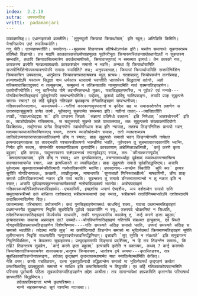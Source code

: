 ```yaml
---
index:  2.2.19
sutra:  उपपदमतिङ्
vritti:  padamanjari
---
```


	उपपदमतिङ्।। एधानाहारको व्रजतीति। `तुमुन्ण्वुलौ क्रियायां क्रियार्थायाम्` इति ण्वुल्। अतिङिति किमिति। येनाभिप्रायेण पृष्टं तमाविष्करोति।
	ननु चेति। एतज्ज्ञापयतीति। स्यादेतत्---मुख्यस्य तिङन्तस्य प्रतिषेधोऽनर्थक इति। यस्तेन समानार्थः सुबन्तस्तस्य प्रतिषेधो विज्ञायते। तत्र यद्यपि कालकारकसंख्योपग्रहयुक्तः पूर्वापरीभूतः क्रियारूपस्तिङन्तार्थप्रधानोऽर्थो न सुबन्तस्य सम्भवति, तथापि क्रियावाचित्वमात्रेण तदर्थत्वमाश्रीयते, क्रियावाच्युपपदं न समस्यत इत्यर्थः। तेन कारको गतः, कारकस्य व्रज्येति गतब्रज्याशब्दयोः कारकशब्देन समासो न भवति; अन्यथा हि क्रियार्थायामिति सप्तमीनिर्देशेनोपपदत्वादनयोरपि समासः स्यादिति? तन्न; अनुपपदत्वात्। क्रियायां क्रियार्थायामिति सप्तमीनिर्देशेन क्रियावाचिन उपपदत्वम्, धातुरेवात्र क्रियावचनस्तदाश्रयश्च ण्वुल् प्रत्ययः। गतशब्दस्तु क्रियोपसर्जनं कर्त्तारमाह, व्रज्याशब्दोऽपि यस्तस्य सिद्धता नाम धर्मस्तत्र धञादयो भवन्तीति धात्वर्थस्य सिद्धतायां वर्तन्ते, अतो यत्क्रियावाचित्वादुपपदं न तत्सुबन्तम्, यत्मुबन्तं न तत्क्रियावाचि नाप्युपपदमिति नार्थ एवमनातिङ्ग्रहणेन।
	एतयोर्योगयोरिति। ननु चास्मिन्नेव योगे तदनभिसम्बन्धो युक्तः, यत्रातिङ्ग्रहणमस्ति, न पूर्वत्र? एवं मन्यते---योगविभागेनातिङ्ग्रहणं पूर्वसूत्रेणापि सम्बन्धनीयमिति। यद्येवम्, कुशब्दे प्रादिषु चातिप्रसङ्गः, तत्रापि प्राक् सुबुत्पत्तेः समासः स्यात्? एवं तर्हि पूर्वसूत्रे गतिग्रहणं पृथक्कृत्य तेनैवातिङ्ग्रहणं सम्बन्धनीयम्।
	गतिकारकोपपदानाम्, अस्यायमर्थः---गतीनां कारकाणामुपपादानां च कृद्भिः सह यः समासस्तेनतेन लक्षणेन स उत्तरपदात्सुबुत्पत्तेः प्रागेव कार्यः, पूर्वपदन्तु सुबन्तमेव समस्यत इति। गतीनां तावत्---व्याजिघ्रतीति व्याघ्री,`पाघ्राध्माधेट्द्दशः शः` इति प्राप्तस्य जिघ्रतेः `संज्ञायां प्रतिषेधो वक्तव्यः` इति निषेधात् `आतश्चोपसर्गे` इति कः, व्याङोर्घ्रशब्देन गतिसमासः, स यद्युत्तरपदे सुबन्ते जाते पश्चात्स्यात्, ततः सुबुत्पत्तये संख्याकर्मादियोगो विवक्षितव्यः, तद्योगाच्च प्रागेव लिङ्गयोगः स्वार्थमभिधाय शब्द इति न्यायात्, ततश्च लिङ्गनिमित्तः प्रत्ययो भवन् घ्रशब्दमात्रस्याजातिवाचित्वादाप् स्यात्, ततश्च व्याङोर्घ्राशब्देन समासः, ततो व्याघ्राशब्दस्य जातित्वेऽप्यनकारान्तत्वाज्जातिलक्षणो ङीष् न स्यात्; प्राक् सुबुत्पत्तेः समासो भवन् लिङ्गयोगमपि नापेक्षत इत्यन्तरङ्गत्वात्स एव तावद्भवति पश्चात्स्त्रीप्रत्ययो भवन्ङीषेव भवति, पूर्वपदस्य तु सुबन्तत्वात्पदकार्याणि भवन्ति, निर्गत इति रुत्वम्, संय्यन्तेति परसवर्णविकल्प इत्यादीनि। कारकाणाम् अभ्रेर्लिप्ताऽभ्रलिप्ती, `कर्तृ करणे कृता बहुलम्` इति समासः, यद्युत्तरपदस्य स#उबन्तत्वं स्यात्पूर्ववट्टाप् स्यात्, ततः `क्रीतात्करणपूर्वात्` `क्तादल्पाख्यायाम्` इति ङीष् न स्याद्; अत इत्यधिकारात्, वचनसामार्थ्याद्वा पूर्वशब्दं व्यवस्थावचनमाश्रित्य वाक्यावस्थायामेव स्यात्, अत इत्यधिकारो वा व्यवच्छिद्येत। प्राक् सुबुत्पत्तेः समासे पूर्ववत्सिद्धमिष्टम्। अत्रापि पूर्वपदस्य सुबन्तात्वाच्चर्मक्रीतीत्यादौ नलोपादिकार्याणि भवन्ति। उपपदानाम्--कच्छेन पिबतीति `सुपि स्थः` इत्यत्र सुपीति योगविभागात्कः, कच्छपी, व्याघ्रीतुल्यम्, माषान्वपति `सुप्यजातौ णिनिस्ताच्छील्ये` माषवापिणी, ङीपः प्राक् समासे प्रातिपदिकस्यान्तो नकार इति णत्वं भवति। सुबन्तस्य तु समासे ङीप्समासस्यान्तो न तु नकार इति न स्यात्। अत्रापि पूर्वपदस्यसुबन्तत्वाच्चर्मकारादौ नलोपादिपदकार्य भवत्येव। अत्रोपपदग्रहणं गतिकारकव्यतिरिक्तोपपदपरिग्रहार्थम्--मृषावापिणी, इषद्दर्शाया अपत्यं ऐषद्दर्शेयः, अत्र दर्शशब्देन समासे सति समुदायात्स्त्रीभ्यो ढकं बाधित्वा दर्शाशब्दात् स्त्रीप्रत्ययलक्षणो ढक् स्यात्, स्त्रीप्रत्यये तदादिनियमाभावेऽपि दर्शाशब्दादपि कदाचित्स्यादित्येषा दिक्।
	जातान्यस्याः परिभाषायाः प्रयोजनानि। कथं पुनतिङ्ग्रहणेनायमर्थः साधयितुं शक्यः, यावता प्रथमान्तमतिङ्ग्रहणं प्रथमान्तस्यैव सुब्ग्रहणस्य निवृत्तिं सूचयेदिति पूर्वपदे पदकार्याणि न स्युः, उत्तरपदे चोक्तमिष्टं न सिध्यति, तदेतत्क्रियमाणमतिङ्ग्रहणं विपर्ययमेव साधयति, तदपि गत्युपपदयोरेव कारकेषु तु `कर्तृ करणे कृता बहुलम्` इत्यादावस्याः कथाया अप्रसङ्ग एव? उच्यते---योगविभागेनातिङ्ग्रहणं गतिनापि संबध्यत इत्युक्तम्, एवं स्थिते योगद्वयविहितसमासमतिङ्ग्रहणेन विशेषयिष्यामः----गतिः समस्यते अतिङ् समासो भवति, उपपदं समस्यते अतिङ् च समासो भवतीति। तदेवम्ठ माङि लुङ्` मा कार्षीदित्यादौ तिङन्तेन समासो मा भूदित्येवमर्थं क्रियमाणमतिङ्ग्रहणं सुपेति तृतीयान्तस्य निवृत्तिं साधयतीति गत्युपपदयोस्तावत्सिद्धिमिष्टम्। वृत्तावपि `सुप् सुपेति न संबध्यते` इति समुदायस्य निवृत्तिर्विवक्षिता, न केवलस्य सुब्ग्रहणस्य। प्रत्युदाहरणमपि दिङ्मात्रं प्रदर्शितम्, न हि तत्र तिङन्तेन समासः, कि तर्हि? तिङन्तस्य सुबन्नेन, `कर्त्तृ करणे कृता बहुलम्` इत्यत्रापि कृतेति न वक्तव्यम्, कथम् ? कर्त्तृ करणयोः क्रियापेक्षत्वात्क्रियावचनेन तावत्समासः,धातुश्च क्रियावचनः, धातोश्च द्वये प्रत्ययाः---कृतस्तिङश्च, तत्र सुबधिकारात्तिङन्तेनाप्रसङ्गः, तदेतत् कृद्ग्रहणं कृदन्तावस्थायामेव यथा स्यादित्येवमर्थमिति केचित्।
	नेति वयम्। काष्ठैः पचतितराम्, दध्ना भुक्तपूर्वीत्यादौ तद्धितान्तेन समासो मा भूदित्येवमर्थं कृद्गहणं कर्त्तव्यं कष्टश्रितादिषु प्राक्सुबुपत्तेः समासो न साधित इति कष्टश्रितेत्यादि न सिद्ध्यति। एव तर्हि गतिकारकोपपदानामिति परिभाषा पूर्वाचार्यैः पठिता सूत्रकारेणाप्यतिङ्ग्रहणेन तद्देश आश्रीता। तत्र सामान्यापेक्षां ज्ञाप्रकमिति कृत्स्नमेव परिभाषार्थं ज्ञापयतीति सिद्धमिष्टम्।
		तदेतत्प्रतिपद्यन्तां भाष्ये कृतपरिश्रमाः।
		नान्ये सहस्रमप्यन्धाः सूर्य पश्यन्ति नाञ्जसा।।
